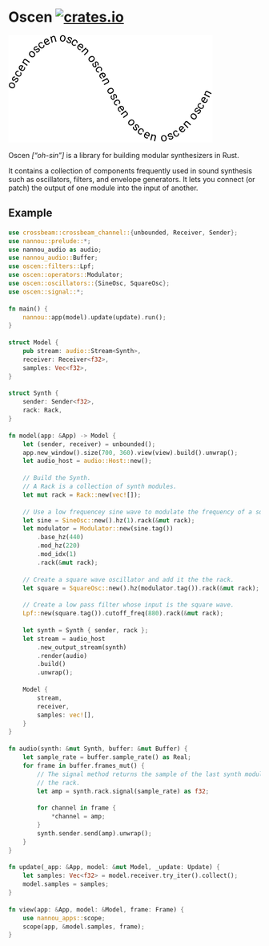 # Oscen [![crates.io](https://img.shields.io/crates/v/oscen.svg)](https://crates.io/crates/oscen)

![logo](logo.svg)

Oscen _[“oh-sin”]_ is a library for building modular synthesizers in Rust.

It contains a collection of components frequently used in sound synthesis
such as oscillators, filters, and envelope generators. It lets you
connect (or patch) the output of one module into the input of another.

## Example

```Rust
use crossbeam::crossbeam_channel::{unbounded, Receiver, Sender};
use nannou::prelude::*;
use nannou_audio as audio;
use nannou_audio::Buffer;
use oscen::filters::Lpf;
use oscen::operators::Modulator;
use oscen::oscillators::{SineOsc, SquareOsc};
use oscen::signal::*;

fn main() {
    nannou::app(model).update(update).run();
}

struct Model {
    pub stream: audio::Stream<Synth>,
    receiver: Receiver<f32>,
    samples: Vec<f32>,
}

struct Synth {
    sender: Sender<f32>,
    rack: Rack,
}

fn model(app: &App) -> Model {
    let (sender, receiver) = unbounded();
    app.new_window().size(700, 360).view(view).build().unwrap();
    let audio_host = audio::Host::new();

    // Build the Synth.
    // A Rack is a collection of synth modules.
    let mut rack = Rack::new(vec![]);

    // Use a low frequencey sine wave to modulate the frequency of a square wave.
    let sine = SineOsc::new().hz(1).rack(&mut rack);
    let modulator = Modulator::new(sine.tag())
        .base_hz(440)
        .mod_hz(220)
        .mod_idx(1)
        .rack(&mut rack);

    // Create a square wave oscillator and add it the the rack.
    let square = SquareOsc::new().hz(modulator.tag()).rack(&mut rack);

    // Create a low pass filter whose input is the square wave.
    Lpf::new(square.tag()).cutoff_freq(880).rack(&mut rack);

    let synth = Synth { sender, rack };
    let stream = audio_host
        .new_output_stream(synth)
        .render(audio)
        .build()
        .unwrap();

    Model {
        stream,
        receiver,
        samples: vec![],
    }
}

fn audio(synth: &mut Synth, buffer: &mut Buffer) {
    let sample_rate = buffer.sample_rate() as Real;
    for frame in buffer.frames_mut() {
        // The signal method returns the sample of the last synth module in
        // the rack.
        let amp = synth.rack.signal(sample_rate) as f32;

        for channel in frame {
            *channel = amp;
        }
        synth.sender.send(amp).unwrap();
    }
}

fn update(_app: &App, model: &mut Model, _update: Update) {
    let samples: Vec<f32> = model.receiver.try_iter().collect();
    model.samples = samples;
}

fn view(app: &App, model: &Model, frame: Frame) {
    use nannou_apps::scope;
    scope(app, &model.samples, frame);
}
```
